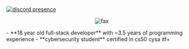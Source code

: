 [![discord presence](https://lanyard.cnrad.dev/api/1290478829168623616?hideBadges=true&idleMessage=%22The%20memory%20of%20everything%20is%20very%20soon%20overwhelmed%20in%20time.%22)](https://discord.com/users/1290478829168623616)
<p align="center">  
  <img src="https://komarev.com/ghpvc/?username=0hook&color=lightgrey" alt="fax" width="" height="">
</p>
- **18 year old full-stack developer** with ~3.5 years of programming experience  
- **cybersecurity student** certified in cs50 cysa itf+  
